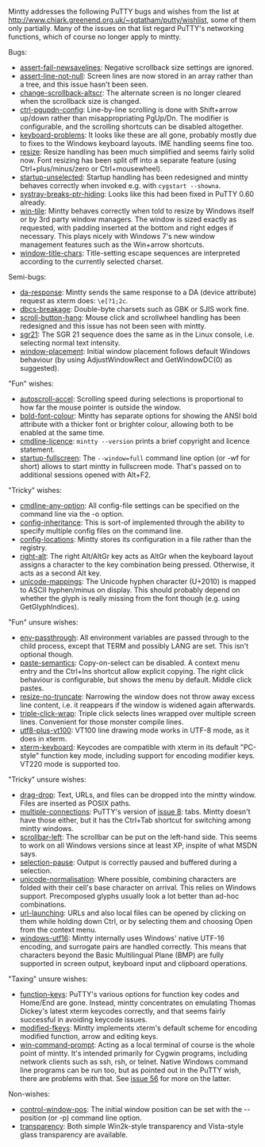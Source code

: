 Mintty addresses the following PuTTY bugs and wishes from the list at http://www.chiark.greenend.org.uk/~sgtatham/putty/wishlist, some of them only partially. Many of the issues on that list regard PuTTY's networking functions, which of course no longer apply to mintty.

Bugs:
  * [assert-fail-newsavelines](http://www.chiark.greenend.org.uk/~sgtatham/putty/wishlist/assert-fail-newsavelines.html): Negative scrollback size settings are ignored.
  * [assert-line-not-null](http://www.chiark.greenend.org.uk/~sgtatham/putty/wishlist/assert-line-not-null.html): Screen lines are now stored in an array rather than a tree, and this issue hasn't been seen.
  * [change-scrollback-altscr](http://www.chiark.greenend.org.uk/~sgtatham/putty/wishlist/change-scrollback-altscr.html): The alternate screen is no longer cleared when the scrollback size is changed.
  * [ctrl-pgupdn-config](http://www.chiark.greenend.org.uk/~sgtatham/putty/wishlist/ctrl-pgupdn-config.html): Line-by-line scrolling is done with Shift+arrow up/down rather than misappropriating PgUp/Dn. The modifier is configurable, and the scrolling shortcuts can be disabled altogether.
  * [keyboard-problems](http://www.chiark.greenend.org.uk/~sgtatham/putty/wishlist/keyboard-problems.html): It looks like these are all gone, probably mostly due to fixes to the Windows keyboard layouts. IME handling seems fine too.
  * [resize](http://www.chiark.greenend.org.uk/~sgtatham/putty/wishlist/resize.html): Resize handling has been much simplified and seems fairly solid now. Font resizing has been split off into a separate feature (using Ctrl+plus/minus/zero or Ctrl+mousewheel).
  * [startup-unselected](http://www.chiark.greenend.org.uk/~sgtatham/putty/wishlist/startup-unselected.html): Startup handling has been redesigned and mintty behaves correctly when invoked e.g. with `cygstart --showna`.
  * [systray-breaks-ptr-hiding](http://www.chiark.greenend.org.uk/~sgtatham/putty/wishlist/systray-breaks-ptr-hiding.html): Looks like this had been fixed in PuTTY 0.60 already.
  * [win-tile](http://www.chiark.greenend.org.uk/~sgtatham/putty/wishlist/win-tile.html): Mintty behaves correctly when told to resize by Windows itself or by 3rd party window managers. The window is sized exactly as requested, with padding inserted at the bottom and right edges if necessary. This plays nicely with Windows 7's new window management features such as the Win+arrow shortcuts.
  * [window-title-chars](http://www.chiark.greenend.org.uk/~sgtatham/putty/wishlist/window-title-charset.html): Title-setting escape sequences are interpreted according to the currently selected charset.

Semi-bugs:
  * [da-response](http://www.chiark.greenend.org.uk/~sgtatham/putty/wishlist/da-response.html): Mintty sends the same response to a DA (device attribute) request as xterm does: `\e[?1;2c`.
  * [dbcs-breakage](http://www.chiark.greenend.org.uk/~sgtatham/putty/wishlist/dbcs-breakage.html): Double-byte charsets such as GBK or SJIS work fine.
  * [scroll-button-hang](http://www.chiark.greenend.org.uk/~sgtatham/putty/wishlist/scroll-button-hang.html): Mouse click and scrollwheel handling has been redesigned and this issue has not been seen with mintty.
  * [sgr21](http://www.chiark.greenend.org.uk/~sgtatham/putty/wishlist/sgr21.html): The SGR 21 sequence does the same as in the Linux console, i.e. selecting normal text intensity.
  * [window-placement](http://www.chiark.greenend.org.uk/~sgtatham/putty/wishlist/window-placement.html): Initial window placement follows default Windows behaviour (by using AdjustWindowRect and GetWindowDC(0) as suggested).

"Fun" wishes:
  * [autoscroll-accel](http://www.chiark.greenend.org.uk/~sgtatham/putty/wishlist/autoscroll-accel.html): Scrolling speed during selections is proportional to how far the mouse pointer is outside the window.
  * [bold-font-colour](http://www.chiark.greenend.org.uk/~sgtatham/putty/wishlist/bold-font-colour.html): Mintty has separate options for showing the ANSI bold attribute with a thicker font or brighter colour, allowing both to be enabled at the same time.
  * [cmdline-licence](http://www.chiark.greenend.org.uk/~sgtatham/putty/wishlist/cmdline-licence.html): `mintty --version` prints a brief copyright and licence statement.
  * [startup-fullscreen](http://www.chiark.greenend.org.uk/~sgtatham/putty/wishlist/startup-fullscreen.html): The `--window=full` command line option (or -wf for short) allows to start mintty in fullscreen mode. That's passed on to additional sessions opened with Alt+F2.

"Tricky" wishes:
  * [cmdline-any-option](http://www.chiark.greenend.org.uk/~sgtatham/putty/wishlist/cmdline-any-option.html): All config-file settings can be specified on the command line via the -o option.
  * [config-inheritance](http://www.chiark.greenend.org.uk/~sgtatham/putty/wishlist/config-inheritance.html): This is sort-of implemented through the ability to specify multiple config files on the command line.
  * [config-locations](http://www.chiark.greenend.org.uk/~sgtatham/putty/wishlist/config-locations.html): Mintty stores its configuration in a file rather than the registry.
  * [right-alt](http://www.chiark.greenend.org.uk/~sgtatham/putty/wishlist/right-alt.html): The right Alt/AltGr key acts as AltGr when the keyboard layout assigns a character to the key combination being pressed. Otherwise, it acts as a second Alt key.
  * [unicode-mappings](http://www.chiark.greenend.org.uk/~sgtatham/putty/wishlist/unicode-mappings.html): The Unicode hyphen character (U+2010) is mapped to ASCII hyphen/minus on display. This should probably depend on whether the glyph is really missing from the font though (e.g. using GetGlyphIndices).

"Fun" unsure wishes:
  * [env-passthrough](http://www.chiark.greenend.org.uk/~sgtatham/putty/wishlist/env-passthrough.html): All environment variables are passed through to the child process, except that TERM and possibly LANG are set. This isn't optional though.
  * [paste-semantics](http://www.chiark.greenend.org.uk/~sgtatham/putty/wishlist/paste-semantics.html): Copy-on-select can be disabled. A context menu entry and the Ctrl+Ins shortcut allow explicit copying. The right click behaviour is configurable, but shows the menu by default. Middle click pastes.
  * [resize-no-truncate](http://www.chiark.greenend.org.uk/~sgtatham/putty/wishlist/resize-no-truncate.html): Narrowing the window does not throw away excess line content, i.e. it reappears if the window is widened again afterwards.
  * [triple-click-wrap](http://www.chiark.greenend.org.uk/~sgtatham/putty/wishlist/triple-click-wrap.html): Triple click selects lines wrapped over multiple screen lines. Convenient for those monster compile lines.
  * [utf8-plus-vt100](http://www.chiark.greenend.org.uk/~sgtatham/putty/wishlist/utf8-plus-vt100.html): VT100 line drawing mode works in UTF-8 mode, as it does in xterm.
  * [xterm-keyboard](http://www.chiark.greenend.org.uk/~sgtatham/putty/wishlist/xterm-keyboard.html): Keycodes are compatible with xterm in its default "PC-style" function key mode, including support for encoding modifier keys. VT220 mode is supported too.

"Tricky" unsure wishes:
  * [drag-drop](http://www.chiark.greenend.org.uk/~sgtatham/putty/wishlist/drag-drop.html): Text, URLs, and files can be dropped into the mintty window. Files are inserted as POSIX paths.
  * [multiple-connections](http://www.chiark.greenend.org.uk/~sgtatham/putty/wishlist/multiple-connections.html): PuTTY's version of [issue 8](http://code.google.com/p/mintty/issues/detail?id=8): tabs. Mintty doesn't have those either, but it has the Ctrl+Tab shortcut for switching among mintty windows.
  * [scrollbar-left](http://www.chiark.greenend.org.uk/~sgtatham/putty/wishlist/scrollbar-left.html): The scrollbar can be put on the left-hand side. This seems to work on all Windows versions since at least XP, inspite of what MSDN says.
  * [selection-pause](http://www.chiark.greenend.org.uk/~sgtatham/putty/wishlist/selection-pause.html): Output is correctly paused and buffered during a selection.
  * [unicode-normalisation](http://www.chiark.greenend.org.uk/~sgtatham/putty/wishlist/unicode-normalisation.html): Where possible, combining characters are folded with their cell's base character on arrival. This relies on Windows support. Precomposed glyphs usually look a lot better than ad-hoc combinations.
  * [url-launching](http://www.chiark.greenend.org.uk/~sgtatham/putty/wishlist/url-launching.html): URLs and also local files can be opened by clicking on them while holding down Ctrl, or by selecting them and choosing Open from the context menu.
  * [windows-utf16](http://www.chiark.greenend.org.uk/~sgtatham/putty/wishlist/windows-utf16.html): Mintty internally uses Windows' native UTF-16 encoding, and surrogate pairs are handled correctly. This means that characters beyond the Basic Multilingual Plane (BMP) are fully supported in screen output, keyboard input and clipboard operations.

"Taxing" unsure wishes:
  * [function-keys](http://www.chiark.greenend.org.uk/~sgtatham/putty/wishlist/function-keys.html): PuTTY's various options for function key codes and Home/End are gone. Instead, mintty concentrates on emulating Thomas Dickey's latest xterm keycodes correctly, and that seems fairly successful in avoiding keycode issues.
  * [modified-fkeys](http://www.chiark.greenend.org.uk/~sgtatham/putty/wishlist/modified-fkeys.html): Mintty implements xterm's default scheme for encoding modified function, arrow and editing keys.
  * [win-command-prompt](http://www.chiark.greenend.org.uk/~sgtatham/putty/wishlist/win-command-prompt.html): Acting as a local terminal of course is the whole point of mintty. It's intended primarily for Cygwin programs, including network clients such as ssh, rsh, or telnet. Native Windows command line programs can be run too, but as pointed out in the PuTTY wish, there are problems with that. See [issue 56](http://code.google.com/p/mintty/issues/detail?id=56) for more on the latter.

Non-wishes:
  * [control-window-pos](http://www.chiark.greenend.org.uk/~sgtatham/putty/wishlist/control-window-pos.html): The initial window position can be set with the --position (or -p) command line option.
  * [transparency](http://www.chiark.greenend.org.uk/~sgtatham/putty/wishlist/transparency.html): Both simple Win2k-style transparency and Vista-style glass transparency are available.